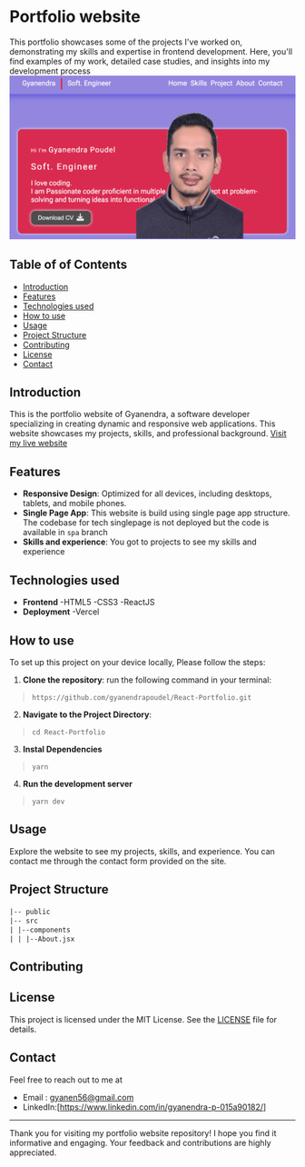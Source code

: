 # Portfolio website

This portfolio showcases some of the projects I've worked on, demonstrating my skills and expertise in frontend development. Here, you'll find examples of my work, detailed case studies, and insights into my development process
![website Screenshot](./src/assets/images/project.png)

## Table of of Contents
- [Introduction](#introduction)
- [Features](#features)
- [Technologies used](#technologies-used)
- [How to use](#how-to-use)
- [Usage](#usage)
- [Project Structure](#project-structure)
- [Contributing](#contributing)
- [License](#license)
- [Contact](#contact)
## Introduction
This is the portfolio website of Gyanendra, a software developer specializing in creating dynamic and responsive web applications. This website showcases my projects, skills, and professional background.
[Visit my live website](https://www.gyanendrapoudel.com)
## Features
- **Responsive Design**: Optimized for all devices, including desktops, tablets, and mobile phones.
- **Single Page App**: This website is build using single page app structure. The codebase for tech singlepage is not deployed but the code is available in `spa` branch
- **Skills and experience**: You got to projects to see my skills and experience

## Technologies used 
- **Frontend**
    -HTML5
    -CSS3
    -ReactJS
- **Deployment**
    -Vercel


## How to use 
 To set up this project on your device locally, Please follow the steps:
 1. **Clone the repository**:
  run the following command in your terminal: 
 >```
 >https://github.com/gyanendrapoudel/React-Portfolio.git
 >```
 2. **Navigate to the Project Directory**:
 >``` 
 >cd React-Portfolio
 >```
 3. **Instal Dependencies** 
 >```
 >yarn 
 >```
  4. **Run the development server** 
 >```
 >yarn dev
 >```
## Usage
Explore the website to see my projects, skills, and experience. You can contact me through the contact form provided on the site.
## Project Structure
```
|-- public
|-- src
| |--components
| | |--About.jsx
```
## Contributing

## License
This project is licensed under the MIT License. See the [LICENSE](https://docs.github.com/en/repositories/managing-your-repositorys-settings-and-features/customizing-your-repository/licensing-a-repository) file for details.
## Contact
Feel free to reach out to me at 

 - Email : gyanen56@gmail.com
 - LinkedIn:[https://www.linkedin.com/in/gyanendra-p-015a90182/]

---

Thank you for visiting my portfolio website repository! I hope you find it informative and engaging. Your feedback and contributions are highly appreciated.